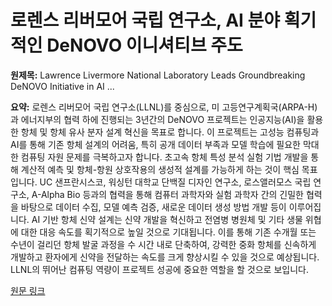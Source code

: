 # 로렌스 리버모어 국립 연구소, AI 분야 획기적인 DeNOVO 이니셔티브 주도

**원제목:** Lawrence Livermore National Laboratory Leads Groundbreaking DeNOVO Initiative in AI ...

**요약:** 로렌스 리버모어 국립 연구소(LLNL)를 중심으로, 미 고등연구계획국(ARPA-H)과 에너지부의 협력 하에 진행되는 3년간의 DeNOVO 프로젝트는 인공지능(AI)을 활용한 항체 및 항체 유사 분자 설계 혁신을 목표로 합니다.  이 프로젝트는 고성능 컴퓨팅과 AI를 통해 기존 항체 설계의 어려움, 특히 공개 데이터 부족과 모델 학습에 필요한 막대한 컴퓨팅 자원 문제를 극복하고자 합니다.  초고속 항체 특성 분석 실험 기법 개발을 통해 계산적 예측 및 항체-항원 상호작용의 생성적 설계를 가능하게 하는 것이 핵심 목표입니다.  UC 샌프란시스코, 워싱턴 대학교 단백질 디자인 연구소, 로스앨러모스 국립 연구소, A-Alpha Bio 등과의 협력을 통해 컴퓨터 과학자와 실험 과학자 간의 긴밀한 협력을 바탕으로 데이터 수집, 모델 예측 검증, 새로운 데이터 생성 방법 개발 등이 이루어집니다.  AI 기반 항체 신약 설계는 신약 개발을 혁신하고 전염병 병원체 및 기타 생물 위협에 대한 대응 속도를 획기적으로 높일 것으로 기대됩니다.  이를 통해 기존 수개월 또는 수년이 걸리던 항체 발굴 과정을 수 시간 내로 단축하여,  강력한 중화 항체를 신속하게 개발하고 환자에게 신약을 전달하는 속도를 크게 향상시킬 수 있을 것으로 예상됩니다.  LLNL의 뛰어난 컴퓨팅 역량이 프로젝트 성공에 중요한 역할을 할 것으로 보입니다.

[원문 링크](https://www.newswise.com/articles/lawrence-livermore-national-laboratory-leads-groundbreaking-denovo-initiative-in-ai-driven-antibody-design)
